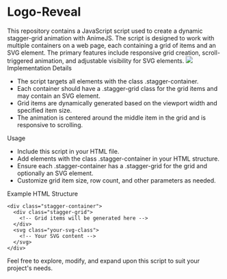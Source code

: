 # Logo-Reveal

This repository contains a JavaScript script used to create a dynamic stagger-grid animation with AnimeJS. 
The script is designed to work with multiple containers on a web page, each containing a grid of items and an SVG element. The primary features include responsive grid creation, scroll-triggered animation, and adjustable visibility for SVG elements.
<kbd>
![](https://github.com/FightingFalcon/Logo-Reveal/blob/main/logo_reveal_scroll_animation/gif/gif.gif)
</kbd>
Implementation Details
- The script targets all elements with the class .stagger-container.
- Each container should have a .stagger-grid class for the grid items and may contain an SVG element.
- Grid items are dynamically generated based on the viewport width and specified item size.
- The animation is centered around the middle item in the grid and is responsive to scrolling.

Usage
- Include this script in your HTML file.
- Add elements with the class .stagger-container in your HTML structure.
- Ensure each .stagger-container has a .stagger-grid for the grid and optionally an SVG element.
- Customize grid item size, row count, and other parameters as needed.

Example HTML Structure
```
<div class="stagger-container">
  <div class="stagger-grid">
    <!-- Grid items will be generated here -->
  </div>
  <svg class="your-svg-class">
    <!-- Your SVG content -->
  </svg>
</div>
```

Feel free to explore, modify, and expand upon this script to suit your project's needs.

